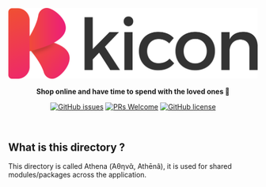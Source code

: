 <div align="center">

[![kicon](assets/branding.png)](https://github.com/Kerosz/kicon)

<p align="center">
    <strong>Shop online and have time to spend with the loved ones 💝</strong>
</p>

[![GitHub issues](https://img.shields.io/github/issues/Kerosz/kicon?style=for-the-badge)](https://github.com/Kerosz/kicon/issues)
[![PRs Welcome](https://img.shields.io/badge/PRs-welcome-brightgreen?style=for-the-badge)](http://chirila.dev)
[![GitHub license](https://img.shields.io/github/license/Kerosz/kicon?style=for-the-badge)](https://github.com/Kerosz/kicon/blob/main/LICENSE)

</div>
<br />

## What is this directory ?

This directory is called Athena (Ἀθηνᾶ, Athēnâ), it is used for shared modules/packages across the application.
